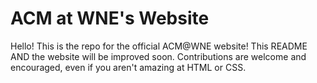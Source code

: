 # ACM at WNE's Website

Hello! 
This is the repo for the official ACM@WNE website! This README AND the website will be improved soon.
Contributions are welcome and encouraged, even if you aren't amazing at HTML or CSS.

